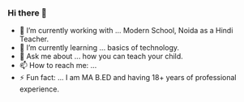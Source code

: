 ### Hi there 👋

- 🔭 I’m currently working with ... Modern School, Noida as a Hindi Teacher.
- 🌱 I’m currently learning ... basics of technology.
- 💬 Ask me about ... how you can teach your child.
- 📫 How to reach me: ... 
- ⚡ Fun fact: ... I am MA B.ED and having 18+ years of professional experience.
